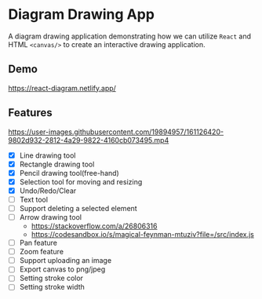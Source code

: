 # Diagram Drawing App

A diagram drawing application demonstrating how we can utilize `React` and HTML `<canvas/>` to create an interactive drawing application.

## Demo

https://react-diagram.netlify.app/

## Features

https://user-images.githubusercontent.com/19894957/161126420-9802d932-2812-4a29-9822-4160cb073495.mp4

- [x] Line drawing tool
- [x] Rectangle drawing tool
- [x] Pencil drawing tool(free-hand)
- [x] Selection tool for moving and resizing
- [x] Undo/Redo/Clear
- [ ] Text tool
- [ ] Support deleting a selected element
- [ ] Arrow drawing tool
  - https://stackoverflow.com/a/26806316
  - https://codesandbox.io/s/magical-feynman-mtuziv?file=/src/index.js
- [ ] Pan feature
- [ ] Zoom feature
- [ ] Support uploading an image
- [ ] Export canvas to png/jpeg
- [ ] Setting stroke color
- [ ] Setting stroke width
